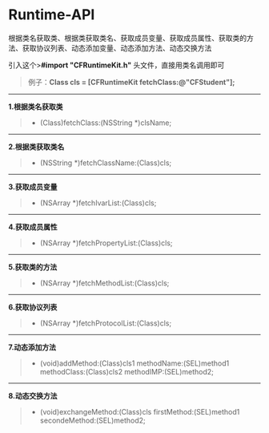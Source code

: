 # Runtime-API
根据类名获取类、根据类获取类名、获取成员变量、获取成员属性、获取类的方法、获取协议列表、动态添加变量、动态添加方法、动态交换方法

引入这个>**#import "CFRuntimeKit.h"** 头文件，直接用类名调用即可

>例子：**Class cls = [CFRuntimeKit fetchClass:@"CFStudent"];**

----

**1.根据类名获取类**
> + (Class)fetchClass:(NSString *)clsName;

*****

**2.根据类获取类名**
>+ (NSString *)fetchClassName:(Class)cls;

*****

**3.获取成员变量**
>+ (NSArray *)fetchIvarList:(Class)cls;

*****

**4.获取成员属性**
>+ (NSArray *)fetchPropertyList:(Class)cls;

*****

**5.获取类的方法**
>+ (NSArray *)fetchMethodList:(Class)cls;

*****

**6.获取协议列表**
>+ (NSArray *)fetchProtocolList:(Class)cls;

*****

**7.动态添加方法**
>+ (void)addMethod:(Class)cls1 methodName:(SEL)method1 methodClass:(Class)cls2 methodIMP:(SEL)method2;

*****

**8.动态交换方法**
>+ (void)exchangeMethod:(Class)cls firstMethod:(SEL)method1 secondeMethod:(SEL)method2;
